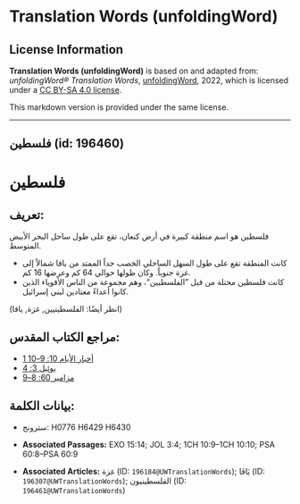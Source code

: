 # Translation Words (unfoldingWord)

## License Information

**Translation Words (unfoldingWord)** is based on and adapted from: _unfoldingWord® Translation Words_, [unfoldingWord](https://unfoldingword.org/utw), 2022, which is licensed under a [CC BY-SA 4.0 license](https://creativecommons.org/licenses/by-sa/4.0/legalcode.en).

This markdown version is provided under the same license.



--------------------------------

## فلسطين (id: 196460)

فلسطين
======

تعريف:
------

فلسطين هو اسم منطقة كبيرة في أرض كنعان، تقع على طول ساحل البحر الأبيض المتوسط.

* كانت المنطقة تقع على طول السهل الساحلي الخصب جداً الممتد من يافا شمالاً إلى غزة جنوباً. وكان طولها حوالي 64 كم وعرضها 16 كم.
* كانت فلسطين محتلة من قبل ”الفلسطيين“، وهم مجموعة من الناس الأقوياء الذين كانوا أعداءً معتادين لبني إسرائيل.

(انظر أيضًا: الفلسطينيين, غزة, يافا)

مراجع الكتاب المقدس:
--------------------

* [1 أخبار الأيام 10: 9–10](https://ref.ly/1Chr10:9-1Chr10:10)
* [يوئيل 3: 4](https://ref.ly/Joel3:4)
* [مزامير 60: 8–9](https://ref.ly/Ps60:8-Ps60:9)

بيانات الكلمة:
--------------

* سترونج: H0776 H6429 H6430

* **Associated Passages:** EXO 15:14; JOL 3:4; 1CH 10:9–1CH 10:10; PSA 60:8–PSA 60:9
* **Associated Articles:** غزة (ID: `196184@UWTranslationWords`); يَافَا (ID: `196307@UWTranslationWords`); الفلسطينيون (ID: `196461@UWTranslationWords`)

